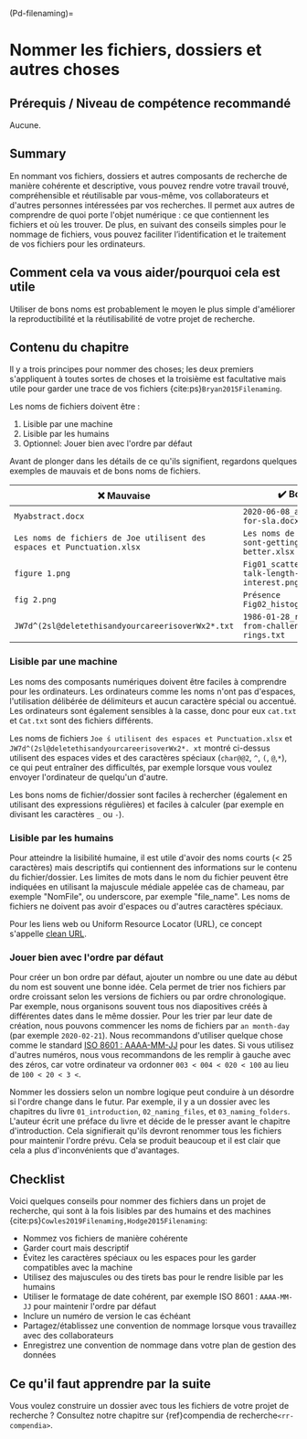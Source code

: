(Pd-filenaming)=
# Nommer les fichiers, dossiers et autres choses

## Prérequis / Niveau de compétence recommandé

Aucune.

## Summary

En nommant vos fichiers, dossiers et autres composants de recherche de manière cohérente et descriptive, vous pouvez rendre votre travail trouvé, compréhensible et réutilisable par vous-même, vos collaborateurs et d'autres personnes intéressées par vos recherches. Il permet aux autres de comprendre de quoi porte l'objet numérique : ce que contiennent les fichiers et où les trouver. De plus, en suivant des conseils simples pour le nommage de fichiers, vous pouvez faciliter l’identification et le traitement de vos fichiers pour les ordinateurs.

## Comment cela va vous aider/pourquoi cela est utile

Utiliser de bons noms est probablement le moyen le plus simple d'améliorer la reproductibilité et la réutilisabilité de votre projet de recherche.

## Contenu du chapitre

Il y a trois principes pour nommer des choses; les deux premiers s'appliquent à toutes sortes de choses et la troisième est facultative mais utile pour garder une trace de vos fichiers {cite:ps}`Bryan2015Filenaming`.

Les noms de fichiers doivent être :
1. Lisible par une machine
2. Lisible par les humains
3. Optionnel: Jouer bien avec l'ordre par défaut


Avant de plonger dans les détails de ce qu'ils signifient, regardons quelques exemples de mauvais et de bons noms de fichiers.

| ❌ Mauvaise                                                              | ✔️ Bon                                            |
| ----------------------------------------------------------------------- | ------------------------------------------------- |
| `Myabstract.docx`                                                       | `2020-06-08_abstract-for-sla.docx`                |
| `Les noms de fichiers de Joe utilisent des espaces et Punctuation.xlsx` | `Les noms de fichiers sont-getting-better.xlsx`   |
| `figure 1.png`                                                          | `Fig01_scatterplot-talk-length-vs-interest.png`   |
| `fig 2.png`                                                             | `Présence Fig02_histogramme.png`                  |
| `JW7d^(2sl@deletethisandyourcareerisoverWx2*.txt`                       | `1986-01-28_raw-data-from-challenger-o-rings.txt` |


### Lisible par une machine

Les noms des composants numériques doivent être faciles à comprendre pour les ordinateurs. Les ordinateurs comme les noms n'ont pas d'espaces, l'utilisation délibérée de délimiteurs et aucun caractère spécial ou accentué. Les ordinateurs sont également sensibles à la casse, donc pour eux `cat.txt` et `Cat.txt` sont des fichiers différents.

Les noms de fichiers `Joe ́s utilisent des espaces et Punctuation.xlsx` et `JW7d^(2sl@deletethisandyourcareerisoverWx2*. xt` montré ci-dessus utilisent des espaces vides et des caractères spéciaux (`char@@2`, `^`, `(`, `@`,`*`), ce qui peut entraîner des difficultés, par exemple lorsque vous voulez envoyer l'ordinateur de quelqu'un d'autre.

Les bons noms de fichier/dossier sont faciles à rechercher (également en utilisant des expressions régulières) et faciles à calculer (par exemple en divisant les caractères `_` ou `-`).

### Lisible par les humains

Pour atteindre la lisibilité humaine, il est utile d'avoir des noms courts (< 25 caractères) mais descriptifs qui contiennent des informations sur le contenu du fichier/dossier. Les limites de mots dans le nom du fichier peuvent être indiquées en utilisant la majuscule médiale appelée cas de chameau, par exemple "NomFile", ou underscore, par exemple "file_name". Les noms de fichiers ne doivent pas avoir d'espaces ou d'autres caractères spéciaux.

Pour les liens web ou Uniform Resource Locator (URL), ce concept s'appelle [clean URL](https://en.wikipedia.org/wiki/Clean_URL).

### Jouer bien avec l'ordre par défaut

Pour créer un bon ordre par défaut, ajouter un nombre ou une date au début du nom est souvent une bonne idée. Cela permet de trier nos fichiers par ordre croissant selon les versions de fichiers ou par ordre chronologique. Par exemple, nous organisons souvent tous nos diapositives créés à différentes dates dans le même dossier. Pour les trier par leur date de création, nous pouvons commencer les noms de fichiers par `an month-day` (par exemple `2020-02-21`). Nous recommandons d'utiliser quelque chose comme le standard [ISO 8601 : AAAA-MM-JJ](https://en.wikipedia.org/wiki/ISO_8601) pour les dates. Si vous utilisez d'autres numéros, nous vous recommandons de les remplir à gauche avec des zéros, car votre ordinateur va ordonner `003 < 004 < 020 < 100` au lieu de `100 < 20 < 3 <`.

Nommer les dossiers selon un nombre logique peut conduire à un désordre si l'ordre change dans le futur. Par exemple, il y a un dossier avec les chapitres du livre `01_introduction`, `02_naming_files`, et `03_naming_folders`. L'auteur écrit une préface du livre et décide de le presser avant le chapitre d'introduction. Cela signifierait qu'ils devront renommer tous les fichiers pour maintenir l'ordre prévu. Cela se produit beaucoup et il est clair que cela a plus d'inconvénients que d'avantages.

## Checklist

Voici quelques conseils pour nommer des fichiers dans un projet de recherche, qui sont à la fois lisibles par des humains et des machines {cite:ps}`Cowles2019Filenaming,Hodge2015Filenaming`:

- Nommez vos fichiers de manière cohérente
- Garder court mais descriptif
- Évitez les caractères spéciaux ou les espaces pour les garder compatibles avec la machine
- Utilisez des majuscules ou des tirets bas pour le rendre lisible par les humains
- Utiliser le formatage de date cohérent, par exemple ISO 8601 : `AAAA-MM-JJ` pour maintenir l'ordre par défaut
- Inclure un numéro de version le cas échéant
- Partagez/établissez une convention de nommage lorsque vous travaillez avec des collaborateurs
- Enregistrez une convention de nommage dans votre plan de gestion des données


## Ce qu'il faut apprendre par la suite

Vous voulez construire un dossier avec tous les fichiers de votre projet de recherche ? Consultez notre chapitre sur {ref}compendia de recherche`<rr-compendia>`.

